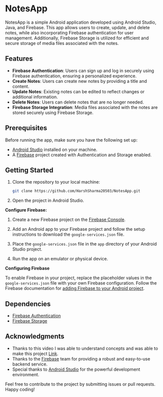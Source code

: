 # NotesApp

NotesApp is a simple Android application developed using Android Studio, Java, and Firebase. This app allows users to create, update, and delete notes, while also incorporating Firebase authentication for user management. Additionally, Firebase Storage is utilized for efficient and secure storage of media files associated with the notes.

## Features

- **Firebase Authentication**: Users can sign up and log in securely using Firebase authentication, ensuring a personalized experience.
- **Create Notes**: Users can create new notes by providing a title and content.
- **Update Notes**: Existing notes can be edited to reflect changes or additional information.
- **Delete Notes**: Users can delete notes that are no longer needed.
- **Firebase Storage Integration**: Media files associated with the notes are stored securely using Firebase Storage.

## Prerequisites

Before running the app, make sure you have the following set up:

- [Android Studio](https://developer.android.com/studio) installed on your machine.
- A [Firebase](https://firebase.google.com/) project created with Authentication and Storage enabled.

## Getting Started

1. Clone the repository to your local machine:

   ```bash
   git clone https://github.com/HarshSharma20503/NotesApp.git
   ```
2. Open the project in Android Studio.

**Configure Firebase:**

1. Create a new Firebase project on the [Firebase Console](https://console.firebase.google.com/).
   
2. Add an Android app to your Firebase project and follow the setup instructions to download the `google-services.json` file.

3. Place the `google-services.json` file in the `app` directory of your Android Studio project.

4. Run the app on an emulator or physical device.

**Configuring Firebase**

To enable Firebase in your project, replace the placeholder values in the `google-services.json` file with your own Firebase configuration. Follow the Firebase documentation for [adding Firebase to your Android project](https://firebase.google.com/docs/android/setup).


## Dependencies

- [Firebase Authentication](https://firebase.google.com/docs/auth)
- [Firebase Storage](https://firebase.google.com/docs/storage)


## Acknowledgments

- Thanks to this video I was able to understand concepts and was able to make this project [Link](https://www.youtube.com/watch?v=X_h5QQJaDDM&list=PLgpnJydBcnPCRTsNeuYd93TQaMWGiiHMH).
- Thanks to the [Firebase](https://firebase.google.com/) team for providing a robust and easy-to-use backend service.
- Special thanks to [Android Studio](https://developer.android.com/studio) for the powerful development environment.

Feel free to contribute to the project by submitting issues or pull requests. Happy coding!
